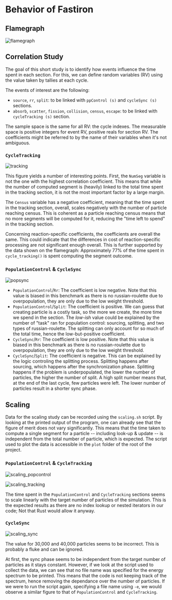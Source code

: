 # Behavior of Fastiron

## Flamegraph

![flamegraph](../Fastiron/1.2-RuSeq/CTS2.svg)

## Correlation Study

The goal of this short study is to identify how events influence the time spent in each
section. For this, we can define random variables (RV) using the value taken by tallies 
at each cycle.

The events of interest are the following: 

- `source`, `rr`, `split`: to be linked with `ppControl (s)` and `cycleSync (s)` 
sections.
- `absorb`, `scatter`, `fission`, `collision`, `census`, `escape`: to be linked with 
`cycleTracking (s)` section.

The sample space is the same for all RV: the cycle indexes. The measurable space is
positive integers for event RV, positive reals for section RV. The coefficients might 
be referred to by the name of their variables when it's not ambiguous.

### `CycleTracking`

![tracking](figures/FI_64/heatmap_tracking.png)

This figure yields a number of interesting points. First, the `NumSeg` variable is 
not the one with the highest correlation coefficient. This means that while the 
number of computed segment is (heavily) linked to the total time spent in the tracking
section, it is not the most important factor by a large margin.

The `Census` variable has a negative coefficient, meaning that the time spent in the 
tracking section, overall, scales negatively with the number of particle reaching census.
This is coherent as a particle reaching census means that no more segments will be 
computed for it, reducing the "time left to spend" in the tracking section.

Concerning reaction-specific coefficients, the coefficients are overall the same. This 
could indicate that the differences in cost of reaction-specific processing are not 
significant enough overall. This is further supported by the data shown on the 
flamegraph: Approximately 77% of the time spent in `cycle_tracking()` is spent computing
the segment outcome.

### `PopulationControl` & `CycleSync`

![popsync](figures/FI_64/heatmap_popsync.png)


- `PopulationControl`/`Rr`: The coefficient is low negative. Note that this value is 
  biased in this benchmark as there is no russian-roulette due to overpopulation, they 
  are only due to the low weight threshold.
- `PopulationControl`/`Split`: The coefficient is positive. We can guess
  that creating particle is a costly task, so the more we create, the more time we 
  spend in the section. The _low-ish_ value could be explained by the number of "task" 
  ran for population control: sourcing, splitting, and two types of russian-roulette.
  The splitting can only account for so much of the total time, hence the 
  low-but-positive coefficient.
- `CycleSync`/`Rr`: The coefficient is low positive. Note that this value is biased 
  in this benchmark as there is no russian-roulette due to overpopulation, they are 
  only due to the low weight threshold.
- `CycleSync`/`Split`: The coefficient is negative. This 
  can be explained by the logic controling the splitting process. Splitting happens 
  after sourcing, which happens after the synchronization phase. Splitting happens if
  the problem is underpopulated, the lower the number of particles, the higher the 
  number of split. A high split number means that, at the end of the last cycle, few
  particles were left. The lower number of particles result in a shorter sync phase. 


## Scaling

Data for the scaling study can be recorded using the `scaling.sh` script. By looking at 
the printed output of the program, one can already see that the figure of merit does not
vary significantly. This means that the time taken to compute a single segment for a particle
-- including look-up & update -- is independent from the total number of particle, which 
is expected. The script used to plot the data is accessible in the `plot` folder of the root 
of the project.

### `PopulationControl` & `CycleTracking`

![scaling_popcontrol](figures/FI_64/scaling_ppcontrol.png)

![scaling_tracking](figures/FI_64/scaling_tracking.png)

The time spent in the `PopulationControl` and `CycleTracking` sections seems to scale 
linearly with the target number of particles of the simulation. This is the expected 
results as there are no index lookup or nested iterators in our code; Not that Rust 
would allow it anyway.

### `CycleSync`

![scaling_sync](figures/FI_64/scaling_sync.png)

The value for 30,000 and 40,000 particles seems to be incorrect. This is probably a fluke and can 
be ignored.

At first, the sync phase seems to be independent from the target number of particles as it stays
constant. However, if we look at the script used to collect the data, we can see that no file 
name was specified for the energy spectrum to be printed. This means that the code is not keeping 
track of the spectrum, hence removing the dependance over the number of particles. If we were to 
run the script again, specifying a file name using `-e`, we would observe a similar figure to that 
of `PopulationControl` and `CycleTracking`.